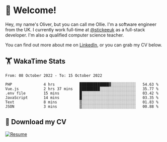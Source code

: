 # 👋 Welcome!

Hey, my name's Oliver, but you can call me Ollie. I'm a software engineer from the UK. I currently work full-time at [@stickeeuk](https://www.github.com/stickeeuk) as a full-stack developer. I'm also a qualified computer science teacher.

You can find out more about me on [LinkedIn](https://www.linkedin.com/in/oliverearl), or you can grab my CV below.

## 🏋 WakaTime Stats

<!--START_SECTION:waka-->

```text
From: 08 October 2022 - To: 15 October 2022

PHP              4 hrs           █████████████▓░░░░░░░░░░░   54.63 %
Vue.js           2 hrs 37 mins   █████████░░░░░░░░░░░░░░░░   35.77 %
.env file        15 mins         █░░░░░░░░░░░░░░░░░░░░░░░░   03.42 %
JavaScript       14 mins         █░░░░░░░░░░░░░░░░░░░░░░░░   03.35 %
Text             8 mins          ▒░░░░░░░░░░░░░░░░░░░░░░░░   01.83 %
JSON             3 mins          ▒░░░░░░░░░░░░░░░░░░░░░░░░   00.88 %
```

<!--END_SECTION:waka-->

## 📌 Download my CV

[![Resume](https://github-readme-stats.vercel.app/api/pin/?username=oliverearl&repo=resume-2022)](https://github.com/oliverearl/resume-2022/blob/build/cv.pdf)
